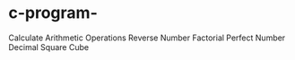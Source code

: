 # c-program- 
Calculate Arithmetic Operations 
Reverse Number 
Factorial
Perfect Number
Decimal Square Cube
